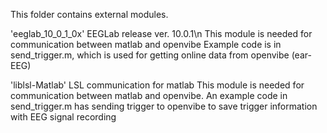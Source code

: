 This folder contains external modules.

'eeglab_10_0_1_0x'
EEGLab release ver. 10.0.1\n
This module is needed for communication between matlab and openvibe
Example code is in send_trigger.m, which is used for getting online data from openvibe (ear-EEG)


'liblsl-Matlab'
LSL communication for matlab
This module is needed for communication between matlab and openvibe.
An example code in send_trigger.m has sending trigger to openvibe to save trigger information with EEG signal recording

